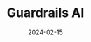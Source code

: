 ---  
layout: startup_page  
title: "Guardrails AI"  
id: "guardrailsai.com"  
permalink: "/guardrailsaiguardrailsai.com02152024/"  
website: "https://www.guardrailsai.com/"  
funding_round: "Seed"  
funding_amount: "$7.5M"  
investors: "Zetta Venture Partners, Factory, Pear VC, Bloomberg Beta, GitHub Fund"  
about: "Guardrails AI provides a platform that acts as a wrapper around generative AI models, enhancing their trustworthiness, reliability, and security. It features an open-source codebase and a crowdsourced marketplace, the Guardrails Hub, where developers contribute modular components to detect and mitigate risks in AI models. This allows organizations to customize solutions for their specific needs and responsibly deploy AI applications."  
markets: "AI, Software"  
hq: "Menlo Park, California, United States"  
founded_year: "2023"  
linkedin: "https://www.linkedin.com/company/guardrailsai"  
twitter: "https://twitter.com/guardrails_ai"  
instagram: ""  
facebook: ""  
crunchbase: "https://www.crunchbase.com/organization/guardrails-ai"  
pitchbook: "https://pitchbook.com/profiles/company/537804-82"  

date_display: "15-Feb-2024"  
date: "2024-02-15"

# SEO Optimization  
meta_title: "Guardrails AI - Seed Funding ($7.5M)"  
meta_description: "Guardrails AI, Guardrails AI provides a platform that acts as a wrapper around generative AI models, enhancing their trustworthiness, reliability, and security. It f..."  
meta_keywords: "Guardrails AI, AI, Software, Seed funding"  
canonical_url: "https://startup.projectstartups.com/guardrailsaiguardrailsai.com02152024/"  
---